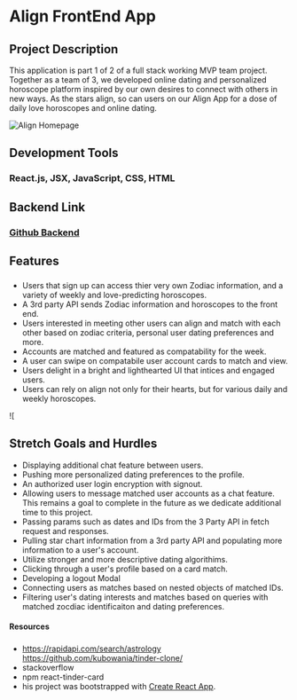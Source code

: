 # Align FrontEnd App

## Project Description

This application is part 1 of 2 of a full stack working MVP team project. Together as a team of 3, we developed online dating and personalized horoscope platform inspired by our own desires to connect with others in new ways. As the stars align, so can users on our Align App for a dose of daily love horoscopes and online dating.

![Align Homepage](https://user-images.githubusercontent.com/97924485/171994333-e94adca5-aa10-4ac7-9aea-686d9371f34b.png)

## Development Tools
### React.js, JSX, JavaScript, CSS, HTML

## Backend Link
### [Github Backend]()

## Features
###
* Users that sign up can access thier very own Zodiac information, and a variety of weekly and love-predicting horoscopes.
* A 3rd party API sends Zodiac information and horoscopes to the front end.
* Users interested in meeting other users can align and match with each other based on zodiac criteria, personal user dating preferences and more.
* Accounts are matched and featured as compatability for the week.
* A user can swipe on compatabile user account cards to match and view.
* Users delight in a bright and lighthearted UI that intices and engaged users.
* Users can rely on align not only for their hearts, but for various daily and weekly horoscopes.

![

 ## Stretch Goals and Hurdles
* Displaying additional chat feature between users.
* Pushing more personalized dating preferences to the profile.
* An authorized user login encryption with signout.
* Allowing users to message matched user accounts as a chat feature. This remains a goal to complete in the future as we dedicate additional time to this project.
* Passing params such as dates and IDs from the 3 Party API in fetch request and responses.
* Pulling star chart information from a 3rd party API and populating more information to a user's account.
* Utilize stronger and more descriptive dating algorithims.
* Clicking through a user's profile based on a card match.
* Developing a logout Modal
* Connecting users as matches based on nested objects of matched IDs.
* Filtering user's dating interests and matches based on queries with matched zocdiac identificaiton and dating preferences.



#### Resources
###
* https://rapidapi.com/search/astrology
https://github.com/kubowania/tinder-clone/
* stackoverflow
* npm react-tinder-card
* his project was bootstrapped with [Create React App](https://github.com/facebook/create-react-app).



